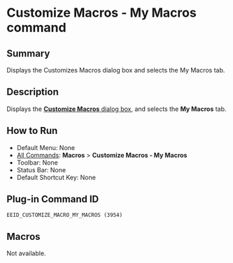 # Customize Macros - My Macros command

## Summary

Displays the Customizes Macros dialog box and selects the My Macros tab.

## Description

Displays the [**Customize Macros** dialog box](../../dlg/macro_customize/index), and selects the **My Macros** tab.

## How to Run

- Default Menu: None
- [All Commands](../tools/all_commands): **Macros**
\> **Customize Macros - My Macros**
- Toolbar: None
- Status Bar: None
- Default Shortcut Key: None

## Plug-in Command ID

```
EEID_CUSTOMIZE_MACRO_MY_MACROS (3954)```

## Macros

Not available.
